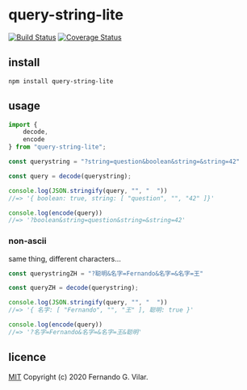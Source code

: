 # query-string-lite

[![Build Status](https://travis-ci.com/vilarfg/query-string-lite.svg?&branch=master)](https://travis-ci.com/vilarfg/query-string-lite) [![Coverage Status](https://coveralls.io/repos/github/vilarfg/query-string-lite/badge.svg?branch=master)](https://coveralls.io/github/vilarfg/query-string-lite?branch=master)

## install

``` shell
npm install query-string-lite
```

## usage

``` javascript
import {
    decode,
    encode
} from "query-string-lite";

const querystring = "?string=question&boolean&string=&string=42"

const query = decode(querystring);

console.log(JSON.stringify(query, "", "  "))
//=> '{ boolean: true, string: [ "question", "", "42" ]}'

console.log(encode(query))
//=> '?boolean&string=question&string=&string=42'
```

### non-ascii

same thing, different characters…

``` javascript
const querystringZH = "?聪明&名字=Fernando&名字=&名字=王"

const queryZH = decode(querystring);

console.log(JSON.stringify(query, "", "  "))
//=> '{ 名字: [ "Fernando", "", "王" ], 聪明: true }'

console.log(encode(query))
//=> '?名字=Fernando&名字=&名字=王&聪明'
```

<!-- ## Rationale

You can read all about ***why*** I decided to write this package over [here](). -->

<!-- 

## TODO

* [ ] write description
* [ ] write docs
* [ ] implement typedoc
* [x] Travis CI
* [ ] Coveralls
* [x] write tests

 -->

## licence

[MIT](https://github.com/vilarfg/query-string-lite/blob/master/LICENSE) Copyright (c) 2020 Fernando G. Vilar.
